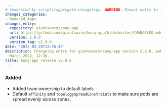 ```yaml
---
# Generated by scripts/aggregate-changelogs. WARNING: Manual edits to this files will be overwritten.
changes_categories:
- Managed Apps
changes_entry:
  repository: giantswarm/kong-app
  url: https://github.com/giantswarm/kong-app/blob/master/CHANGELOG.md#280---2022-03-28
  version: 2.8.0
  version_tag: v2.8.0
date: '2022-03-28T12:36:45'
description: Changelog entry for giantswarm/kong-app version 2.8.0, published on 28
  March 2022, 12:36.
title: kong-app release v2.8.0
---
```


### Added
- Added team ownership to default labels.
- Default `affinity` and `topologySpreadConstraints` to make sure pods are spread evenly across zones.
